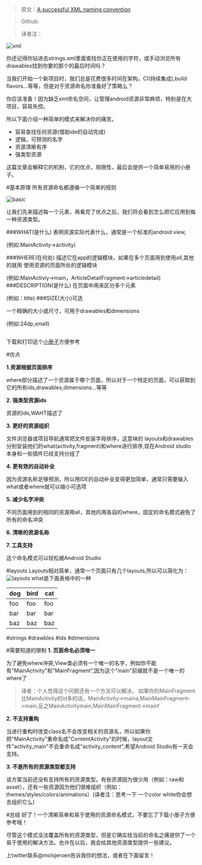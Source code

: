 >原文：[A successful XML naming convention](http://jeroenmols.com/blog/2016/03/07/resourcenaming/)

>Github:

>译者注：


![xml](http://jeroenmols.com/img/blog/resourcenaming/resourcenaming.png)

你还记得你钻进去strings.xml里面查找你正在使用的字符，或手动浏览所有drawables找到你要的那个的最后时间吗？

当我们开始一个新项目时，我们总是花费很多时间在架构，CI(持续集成),build flavors...等等，但是对于资源命名你准备好了策略么？

你应该准备！因为缺乏xml命名空间，让管理android资源非常麻烦，特别是在大项目，容易失控。


所以下面介绍一种简单的模式来解决你的痛苦。

- 容易查找任何资源(借助ide的自动完成)
- 逻辑，可预测的名字
- 资源清晰有序 
- 强类型资源


这篇文章会解释它的机制，它的优点，局限性，最后会提供一个简单易用的小册子。

#基本原理
所有资源命名都遵循一个简单的规则

![basic](http://jeroenmols.com/img/blog/resourcenaming/whatwheredescriptionsize.jpg)


让我们先来描述每一个元素，再看完了优点之后，我们将会看到怎么把它应用到每一种资源类型。

###WHAT(是什么)
表明资源实际代表什么，通常是一个标准的android view,

(例如:MainActivity->activity)

###WHERE(在何处)
描述它在app的逻辑模块，如果在多个页面用到使用*all*,其他的就用 使用资源的页面所处的逻辑模块

(例如:MainActiviy->main，ArticleDetailFragment->articledetail)
###DESCRIPTION(是什么)
在页面中用来区分多个元素

(例如：title)
###SIZE(大小)可选

一个精确的大小或尺寸，可用于drawables和dimensions

(例如:24dp,small)

![]()

下载和打印这个[小册子](http://jeroenmols.com/img/blog/resourcenaming/resourcenaming_cheatsheet.pdf)方便参考

#优点

**1.资源根据页面排序**

where部分描述了一个资源属于哪个页面，所以对于一个特定的页面，可以获取到它的所有ids,drawables,dimensions...等等

**2. 强类型资源ids**

资源的ids,WAHT描述了

**3. 更好的资源组织**

文件浏览器或项目导航通常把文件安装字母排序，这意味的
layouts和drawables分别安装他们的what(activity,fragment)和where进行排序,现在Android studio本身和一些插件已经支持分组了

**4. 更有效的自动补全**

因为资源名称足够预测，所以用IDE的自动补全变得更加简单，通常只需要输入what或者where就可以缩小可选项

**5. 减少名字冲突**

不同页面用到的相同的资源用all，其他的用各自的where，固定的命名模式避免了所有的命名冲突

**6. 清晰的资源名称**

**7. 工具支持**

这个命名模式可以轻松被Android Studio

#layouts
Layouts相对简单，通常一个页面只有几个layouts,所以可以简化为：
![layouts](http://jeroenmols.com/img/blog/resourcenaming/layouts.png)
what是下面表格中的一种

dog | bird | cat
----|------|----
foo | foo  | foo
bar | bar  | bar
baz | baz  | baz

#strings
#drawbles
#ids
#dimensions


#需要知道的限制
**1. 页面命名必须唯一**

为了避免where冲突,View类必须有一个唯一的名字，例如你不能有"MainActivity"和"MainFragment",因为这个"main"前缀就不是一个唯一的where了
>译者：个人觉得这个问题还有一个方法可以解决，
如果你的MainFragment比MainActivity的id多的话，MainActivity->maina,MainMainFragment->main,反之MainActivitymain,MainMainFragment->mainf

**2. 不支持重构**

当进行重构时改变class名不会改变相关的资源名，所以如果你把"MainActivity"重命名成"ContentActivity"的时候，layout文件"activity_main"不会重命名成"activity_content",希望Android Studio有一天会支持。

**3. 不是所有的资源类型都支持**

该方案当前还没有支持所有的资源类型。有些资源因为很少用（例如：raw和asset），还有一些资源因为他们很难组织（例如：themes/styles/colors/animations）(译者注：思考一下 一个color white你会想去组织它么)


#总结
好了！一个清晰简单和易于使用的资源命名模式，不要忘了下载小册子方便参考哦！

尽管这个模式没法覆盖所有的资源类型，但是它确实给当前的命名之痛提供了一个易于使用的解决方法。也许在以后，我会给其他资源类型提供一些建议。

上twitter联系@molsjeroen告诉我你的想法，或者在下面留言！